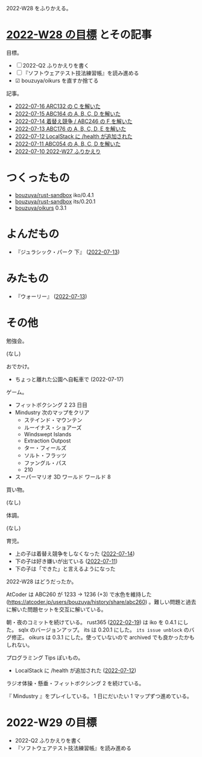 2022-W28 をふりかえる。

# [2022-W28 の目標][2022-07-10] とその記事

目標。

- ☐ 2022-Q2 ふりかえりを書く
- ☐ 『ソフトウェアテスト技法練習帳』を読み進める
- ☑ bouzuya/oikurs を直すか捨てる

記事。

- [2022-07-16 ARC132 の C を解いた][2022-07-16]
- [2022-07-15 ABC164 の A, B, C, D を解いた][2022-07-15]
- [2022-07-14 着替え競争 / ABC246 の F を解いた][2022-07-14]
- [2022-07-13 ABC176 の A, B, C, D, E を解いた][2022-07-13]
- [2022-07-12 LocalStack に /health が追加された][2022-07-12]
- [2022-07-11 ABC054 の A, B, C, D を解いた][2022-07-11]
- [2022-07-10 2022-W27 ふりかえり][2022-07-10]

# つくったもの

- [bouzuya/rust-sandbox] iko/0.4.1
- [bouzuya/rust-sandbox] its/0.20.1
- [bouzuya/oikurs] 0.3.1

# よんだもの

- 『ジュラシック・パーク 下』 ([2022-07-13])

# みたもの

- 『ウォーリー』 ([2022-07-13])

# その他

勉強会。

(なし)

おでかけ。

- ちょっと離れた公園へ自転車で (2022-07-17)

ゲーム。

- フィットボクシング 2 23 日目
- Mindustry 次のマップをクリア
  - ステインド・マウンテン
  - ルーイナス・ショアーズ
  - Windswept Islands
  - Extraction Outpost
  - ター・フィールズ
  - ソルト・フラッツ
  - ファングル・パス
  - 210
- スーパーマリオ 3D ワールド ワールド 8

買い物。

(なし)

体調。

(なし)

育児。

- 上の子は着替え競争をしなくなった ([2022-07-14])
- 下の子は好き嫌いが出ている ([2022-07-11])
- 下の子は「できた」と言えるようになった

2022-W28 はどうだったか。

AtCoder は ABC260 が 1233 → 1236 (+3) で水色を維持した (<https://atcoder.jp/users/bouzuya/history/share/abc260>) 。難しい問題と過去に解いた問題セットを交互に解いている。

朝・夜のコミットを続けている。 rust365 ([2022-02-19]) は iko を 0.4.1 にした。 sqlx のバージョンアップ。 its は 0.20.1 にした。 `its issue unblock` のバグ修正。 oikurs は 0.3.1 にした。使っていないので archived でも良かったかもしれない。

プログラミング Tips ぽいもの。

- LocalStack に /health が追加された ([2022-07-12])

ラジオ体操・懸垂・フィットボクシング 2 を続けている。

『 Mindustry 』をプレイしている。 1 日にだいたい 1 マップずつ進めている。

# 2022-W29 の目標

- 2022-Q2 ふりかえりを書く
- 『ソフトウェアテスト技法練習帳』を読み進める

[2022-02-19]: https://blog.bouzuya.net/2022/02/19/
[2022-07-10]: https://blog.bouzuya.net/2022/07/10/
[2022-07-11]: https://blog.bouzuya.net/2022/07/11/
[2022-07-12]: https://blog.bouzuya.net/2022/07/12/
[2022-07-13]: https://blog.bouzuya.net/2022/07/13/
[2022-07-14]: https://blog.bouzuya.net/2022/07/14/
[2022-07-15]: https://blog.bouzuya.net/2022/07/15/
[2022-07-16]: https://blog.bouzuya.net/2022/07/16/
[bouzuya/oikurs]: https://github.com/bouzuya/oikurs
[bouzuya/rust-sandbox]: https://github.com/bouzuya/rust-sandbox
